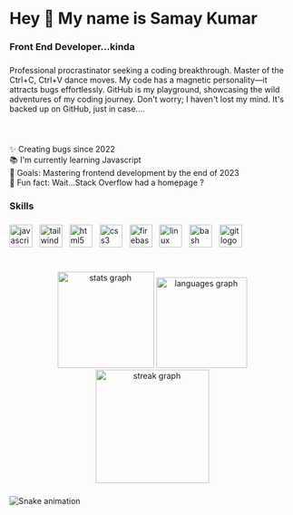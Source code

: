 <h1 align="left">Hey 👋 My name is Samay Kumar</h1>

###

<h3 align="left">Front End Developer...kinda</h3>

###

<p align="left">Professional procrastinator seeking a coding breakthrough. Master of the Ctrl+C, Ctrl+V dance moves. My code has a magnetic personality—it attracts bugs effortlessly. GitHub is my playground, showcasing the wild adventures of my coding journey. Don't worry; I haven't lost my mind. It's backed up on GitHub, just in case....</p>

###

<br clear="both">

<p align="left">✨ Creating bugs since 2022<br>📚 I'm currently learning Javascript<br>🎯 Goals: Mastering frontend development by the end of 2023<br>🎲 Fun fact: Wait...Stack Overflow had a homepage ?</p>

###

<h3 align="left">Skills</h3>

###

<div align="left">
  <img src="https://cdn.jsdelivr.net/gh/devicons/devicon/icons/javascript/javascript-original.svg" height="40" alt="javascript logo"  />
  <img width="5" />
  <img src="https://cdn.simpleicons.org/tailwindcss/06B6D4" height="40" alt="tailwindcss logo"  />
  <img width="5" />
  <img src="https://cdn.jsdelivr.net/gh/devicons/devicon/icons/html5/html5-original.svg" height="40" alt="html5 logo"  />
  <img width="5" />
  <img src="https://cdn.jsdelivr.net/gh/devicons/devicon/icons/css3/css3-original.svg" height="40" alt="css3 logo"  />
  <img width="5" />
  <img src="https://cdn.jsdelivr.net/gh/devicons/devicon/icons/firebase/firebase-plain.svg" height="40" alt="firebase logo"  />
  <img width="5" />
  <img src="https://skillicons.dev/icons?i=linux" height="40" alt="linux logo"  />
  <img width="5" />
  <img src="https://cdn.simpleicons.org/gnubash/4EAA25" height="40" alt="bash logo"  />
  <img width="5" />
  <img src="https://cdn.simpleicons.org/git/F05032" height="40" alt="git logo"  />
</div>

###

<br clear="both">

<div align="center">
  <img src="https://github-readme-stats.vercel.app/api?username=samay15jan&hide_title=false&hide_rank=true&show_icons=true&include_all_commits=true&count_private=true&disable_animations=false&theme=github_dark&locale=en&hide_border=true&order=1" height="170" alt="stats graph"  />
  <img src="https://github-readme-stats.vercel.app/api/top-langs?username=samay15jan&locale=en&hide_title=false&layout=compact&card_width=320&langs_count=5&theme=github_dark&hide_border=true&order=2" height="160" alt="languages graph"  />
  <img src="https://streak-stats.demolab.com?user=samay15jan&locale=en&mode=daily&theme=github_dark&hide_border=true&border_radius=25&date_format=j M[ Y]&order=3" height="200" alt="streak graph"  />
</div>

###

<img src="https://raw.githubusercontent.com/samay15jan/samay15jan/output/snake.svg" alt="Snake animation" />

###
